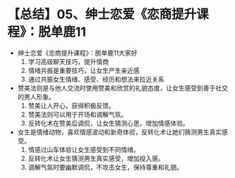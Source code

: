 # 【总结】05、绅士恋爱《恋商提升课程》：脱单鹿11

-   绅士恋爱《恋商提升课程》：脱单鹿11大家好
    1.  学习高级聊天技巧，提升情商
    2.  情绪共振是重要技巧，让女生产生亲近感
    3.  通过共振女生情绪、感受、经历和想法来拉近关系
-   赞美法则是与他人交流时使用赞美和欣赏的礼貌态度，让女生感受到善于社交的男人形象。
    1.  赞美让人开心，获得积极反馈。
    2.  赞美法则可以用于开场和调解气氛。
    3.  反转化术在赞美后调侃，让女生猜测心思，增加情感体验。
-   女生是情绪动物，喜欢情感波动和新奇体验，反转化术让她们猜测男生真实感受。
    1.  情感过山车体验让女生感受到不同情绪。
    2.  反转化术让女生猜测男生真实感受，增加投入感。
    3.  调解气氛时要幽默调侃，不攻击女生，保持尊重和礼貌。